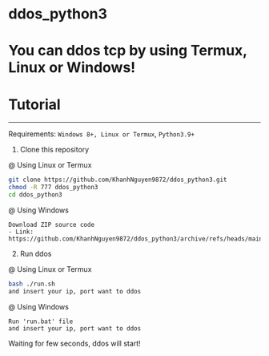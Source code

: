 # ddos_python3
# You can ddos tcp by using Termux, Linux or Windows!

# Tutorial
----
Requirements: `Windows 8+, Linux or Termux`, `Python3.9+`


1. Clone this repository

@ Using Linux or Termux
```bash
git clone https://github.com/KhanhNguyen9872/ddos_python3.git
chmod -R 777 ddos_python3
cd ddos_python3
```

@ Using Windows
```
Download ZIP source code
- Link: https://github.com/KhanhNguyen9872/ddos_python3/archive/refs/heads/main.zip
```

2. Run ddos

@ Using Linux or Termux
```bash
bash ./run.sh
and insert your ip, port want to ddos
```
@ Using Windows

```
Run 'run.bat' file
and insert your ip, port want to ddos
```

Waiting for few seconds, ddos will start!
